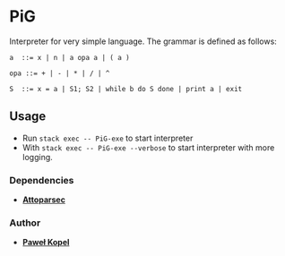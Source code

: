 # PiG

Interpreter for very simple language. The grammar is defined as follows:
```
a  ::= x | n | a opa a | ( a )

opa ::= + | - | * | / | ^

S  ::= x = a | S1; S2 | while b do S done | print a | exit
```
## Usage  

* Run `stack exec -- PiG-exe` to start interpreter
* With `stack exec -- PiG-exe --verbose` to start interpreter with more logging.

### Dependencies
* **[Attoparsec](https://hackage.haskell.org/package/attoparsec)**

### Author

* **[Paweł Kopel](https://github.com/PKopel)**
